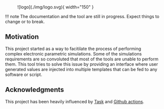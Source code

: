 <figure markdown>
  ![logo](./img/logo.svg){ width="150" }
</figure>


!!! note
    The documentation and the tool are still in progress. Expect things to change or to break.

## Motivation

This project started as a way to facitilate the process of performing complex electronic parametric simulations. Some of the simulations requirements are so convoluted that most of the tools are unable to perform them. This tool tries to solve this issue by providing an interface where user generated values are injected into multiple templates that can be fed to any software or script.

## Acknowledgments

This project has been heavily influenced by [Task](https://taskfile.dev/) and [Github actions](https://docs.github.com/en/actions/using-workflows/workflow-syntax-for-github-actions).
